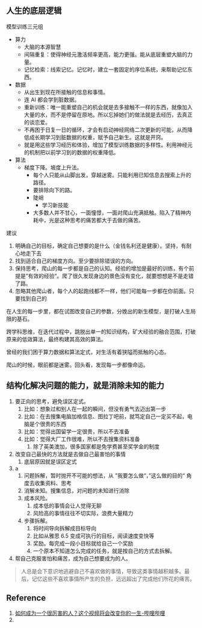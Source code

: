 ## 人生的底层逻辑

模型训练三元组

- 算力
  - 大脑的本源智慧
  - 间隔重复：使得神经元激活频率更高，能力更强。能从底层重塑大脑的力量。
  - 记忆检索：线索记忆。记忆时，建立一套固定的序位系统，来帮助记忆东西。
- 数据
  - 从出生到现在所接触的信息和事情。
  - 连 AI 都会学到脏数据。
  - 重新训练：唯一能重塑自己的机会就是去多接触不一样的东西，就像加入大量的水，而不是停留在原地。所以忘掉她们的做法就是去经历，去真正的谈恋爱。
  - 不再困于日复一日的循环，才会有启动神经网络二次更新的可能，从而降低成长期学习到脏数据的权重，赋予自己新生。这就是开窍。
  - 就是用这些学习经历和体验，增加了模型训练数据的多样性。利用神经元的机制把以前学习到的数据的权重降低。
- 算法
  - 梯度下降。坡度上升法。
    - 每个人只能从山脚出发，穿越迷雾。只能利用已知信息去搜索上升的路径。
    - 要排除向下的路。
    - 陡峭
      - 学习新技能
    - 大多数人并不甘心，一面憧憬，一面对爬山充满抵触。陷入了精神内耗中，光是这种思考的痛苦都大于去做的痛苦。

建议

1. 明确自己的目标，确定自己想要的是什么（金钱名利还是健康）。坚持，有耐心地走下去
2. 找到适合自己的梯度方向。至少要排除错误的方向。
3. 保持思考，爬山的每一步都是自己的认知。经验的增加是最好的训练，有个前提是”有效的经验“。爬了很久发现身边的景色没有变化，就要想想是不是走错了路。
4. 忽略其他爬山者，每个人的起跑线都不一样，他们可能每一步都在你前面。只要找到自己的

在人生的每一步里，都在试图改变自己的参数，分娩出的新生模型，是打破人生局限的基石。

跨学科思维，在迭代过程中，跳脱出单一的知识结构，矿大经验的融合范围，打破原来的低效算法，最终构建其高效的算法。

曾经的我们困于算力数据和算法定式，对生活有着狭隘而抵触的心态。



爬山的时候，眼前都是迷雾。回头看，发现每一步都像命运。

## 结构化解决问题的能力，就是消除未知的能力

1. 要正向的思考，避免误区定式。
   1. 比如：想象过和别人在一起的瞬间，但没有勇气去迈出第一步
   2. 比如：在去搜集电脑加格信息、图拉丁吧前，就笃定自己一定买不起，电脑是个很贵的东西
   3. 比如：觉得出国留学一定很贵，所以不去准备
   4. 比如：觉得大厂工作很难，所以不去搜集资料准备
      1. 除了英美澳加，很多国家都是免学费甚至奖学金的制度
2. 改变自己最快的方法就是去做自己最害怕的事情
   1. 底层原因就是误区定式
3. a
   1. 问题拆解，暂时抛开不可能的想法，从 ”我要怎么做“，”这么做的目的“ 角度去收集资料、思考
   2. 消解未知。搜集信息，对问题的未知进行消除
   3. 成本风险。
      1. 成本低的事情会让人觉得无聊
      2. 风险高的事情往往不切实际，浪费大量精力
   4. 步骤拆解。
      1. 将时间导向拆解成目标导向
      2. 比如从雅思 6.5 变成可执行的目标，阅读速度变快等
      3. 奖励。每完成一段小目标就给自己一个奖励
      4. 一个原本不知道怎么完成的任务，就是按自己的方式去拆解。
4. 帮自己克服害怕和痛苦，成为自己想要成为的人。

>人总是会下意识地逃避自己不喜欢做的事情，导致这类事情越积越多。最后，记忆这些不喜欢事情所产生的负担，远远超出了完成他们所花的痛苦。



## Reference

1. [如何成为一个很厉害的人？这个视频将会改变你的一生-哔哩哔哩](https://b23.tv/gsy6SfE)
2. 